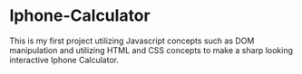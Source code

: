 # Iphone-Calculator

This is my first project utilizing Javascript concepts such as DOM manipulation and utilizing HTML and CSS concepts to make a sharp looking interactive Iphone Calculator.
